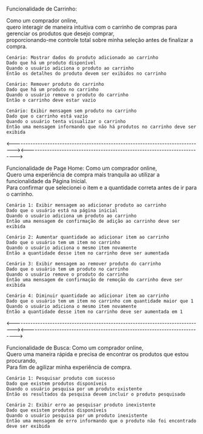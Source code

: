 Funcionalidade de Carrinho:

Como um comprador online, 
<br>
quero interagir de maneira intuitiva com o carrinho de compras para gerenciar os produtos que desejo comprar,
<br>
proporcionando-me controle total sobre minha seleção antes de finalizar a compra.

    Cenário: Mostrar dados do produto adicionado ao carrinho
    Dado que há um produto disponível
    Quando o usuário adiciona o produto ao carrinho
    Então os detalhes do produto devem ser exibidos no carrinho
    
    Cenário: Remover produto do carrinho
    Dado que há um produto no carrinho
    Quando o usuário remove o produto do carrinho
    Então o carrinho deve estar vazio
    
    Cenário: Exibir mensagem sem produto no carrinho
    Dado que o carrinho está vazio
    Quando o usuário tenta visualizar o carrinho
    Então uma mensagem informando que não há produtos no carrinho deve ser exibida

<------------------------------------------------------------------------------><------------------------------------------------------------------------->

Funcionalidade de Page Home:
Como um comprador online,
<br>
Quero uma experiência de compra mais tranquila ao utilizar a funcionalidade da Página Inicial.
<br>
Para confirmar que selecionei o item e a quantidade correta antes de ir para o carrinho.

    Cenário 1: Exibir mensagem ao adicionar produto ao carrinho
    Dado que o usuário está na página inicial
    Quando o usuário adiciona um produto ao carrinho
    Então uma mensagem de confirmação de adição ao carrinho deve ser exibida
    
    Cenário 2: Aumentar quantidade ao adicionar item ao carrinho
    Dado que o usuário tem um item no carrinho
    Quando o usuário adiciona o mesmo item novamente
    Então a quantidade desse item no carrinho deve ser aumentada
    
    Cenário 3: Exibir mensagem ao remover produto do carrinho
    Dado que o usuário tem um produto no carrinho
    Quando o usuário remove o produto do carrinho
    Então uma mensagem de confirmação de remoção do carrinho deve ser exibida
    
    Cenário 4: Diminuir quantidade ao adicionar item ao carrinho
    Dado que o usuário tem um item no carrinho com quantidade maior que 1
    Quando o usuário adiciona o mesmo item novamente
    Então a quantidade desse item no carrinho deve ser aumentada em 1

<------------------------------------------------------------------------------><------------------------------------------------------------------------->


Funcionalidade de Busca:
Como um comprador online, 
<br>
Quero uma maneira rápida e precisa de encontrar os produtos que estou procurando, 
<br>
Para fim de agilizar minha experiência de compra.

    Cenário 1: Pesquisar produto com sucesso
    Dado que existem produtos disponíveis
    Quando o usuário pesquisa por um produto existente
    Então os resultados da pesquisa devem incluir o produto pesquisado
    
    Cenário 2: Exibir erro ao pesquisar produto inexistente
    Dado que existem produtos disponíveis
    Quando o usuário pesquisa por um produto inexistente
    Então uma mensagem de erro informando que o produto não foi encontrado deve ser exibida
    
    

